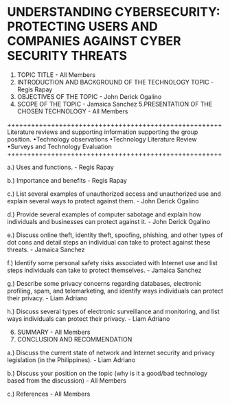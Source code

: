 # UNDERSTANDING CYBERSECURITY: PROTECTING USERS AND COMPANIES AGAINST CYBER SECURITY THREATS

1. TOPIC TITLE - All Members
2. INTRODUCTION AND BACKGROUND OF THE TECHNOLOGY TOPIC - Regis Rapay
3. OBJECTIVES OF THE TOPIC - John Derick Ogalino
4. SCOPE OF THE TOPIC - Jamaica Sanchez
5.PRESENTATION OF THE CHOSEN TECHNOLOGY - All Members

++++++++++++++++++++++++++++++++++++++++++++++++++++++
Literature reviews and supporting information supporting the group position.
	•Technology observations
	•Technology Literature Review
	•Surveys and Technology Evaluation
++++++++++++++++++++++++++++++++++++++++++++++++++++++

a.) Uses and functions. - Regis Rapay

b.) Importance and benefits - Regis Rapay

c.) List  several  examples  of  unauthorized  access  and  unauthorized  use  and explain several ways to protect against them. - John Derick Ogalino

d.) Provide   several   examples   of   computer   sabotage   and   explain   how individuals and businesses can protect against it. - John Derick Ogalino

e.) Discuss online theft, identity theft, spoofing, phishing, and other types of dot cons  and  detail  steps  an  individual  can  take  to  protect  against  these threats. - Jamaica Sanchez

f.) Identify some personal safety risks associated with Internet use and list steps individuals can take to protect themselves. - Jamaica Sanchez

g.) Describe some privacy concerns regarding databases, electronic profiling, spam,  and  telemarketing,  and  identify  ways  individuals  can  protect  their privacy. - Liam Adriano

h.) Discuss several types of electronic surveillance and monitoring, and list ways individuals can protect their privacy. - Liam Adriano

6. SUMMARY - All Members
7. CONCLUSION AND RECOMMENDATION
   
a.) Discuss  the  current  state  of  network  and  Internet  security  and  privacy legislation (in the Philippines). - Liam Adriano

b.) Discuss your position on the topic (why is it a good/bad technology based from the discussion) - All Members

c.) References - All Members


